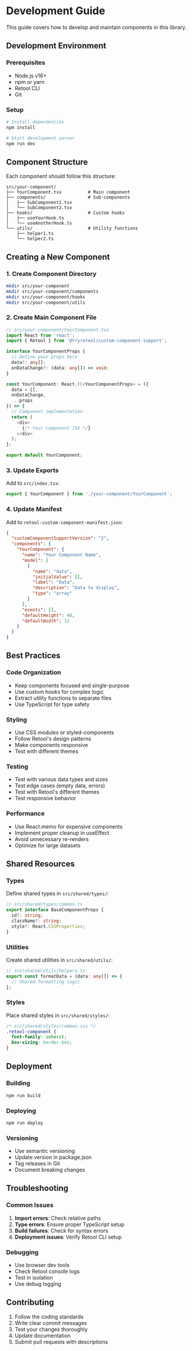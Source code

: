 # Development Guide

This guide covers how to develop and maintain components in this library.

## Development Environment

### Prerequisites
- Node.js v16+
- npm or yarn
- Retool CLI
- Git

### Setup
```bash
# Install dependencies
npm install

# Start development server
npm run dev
```

## Component Structure

Each component should follow this structure:

```
src/your-component/
├── YourComponent.tsx          # Main component
├── components/                # Sub-components
│   ├── SubComponent1.tsx
│   └── SubComponent2.tsx
├── hooks/                     # Custom hooks
│   ├── useYourHook.ts
│   └── useAnotherHook.ts
└── utils/                     # Utility functions
    ├── helper1.ts
    └── helper2.ts
```

## Creating a New Component

### 1. Create Component Directory
```bash
mkdir src/your-component
mkdir src/your-component/components
mkdir src/your-component/hooks
mkdir src/your-component/utils
```

### 2. Create Main Component File
```typescript
// src/your-component/YourComponent.tsx
import React from 'react';
import { Retool } from '@tryretool/custom-component-support';

interface YourComponentProps {
  // Define your props here
  data?: any[];
  onDataChange?: (data: any[]) => void;
}

const YourComponent: React.FC<YourComponentProps> = ({
  data = [],
  onDataChange,
  ...props
}) => {
  // Component implementation
  return (
    <div>
      {/* Your component JSX */}
    </div>
  );
};

export default YourComponent;
```

### 3. Update Exports
Add to `src/index.tsx`:
```typescript
export { YourComponent } from './your-component/YourComponent';
```

### 4. Update Manifest
Add to `retool-custom-component-manifest.json`:
```json
{
  "customComponentSupportVersion": "2",
  "components": {
    "YourComponent": {
      "name": "Your Component Name",
      "model": [
        {
          "name": "data",
          "initialValue": [],
          "label": "Data",
          "description": "Data to display",
          "type": "array"
        }
      ],
      "events": [],
      "defaultHeight": 40,
      "defaultWidth": 12
    }
  }
}
```

## Best Practices

### Code Organization
- Keep components focused and single-purpose
- Use custom hooks for complex logic
- Extract utility functions to separate files
- Use TypeScript for type safety

### Styling
- Use CSS modules or styled-components
- Follow Retool's design patterns
- Make components responsive
- Test with different themes

### Testing
- Test with various data types and sizes
- Test edge cases (empty data, errors)
- Test with Retool's different themes
- Test responsive behavior

### Performance
- Use React.memo for expensive components
- Implement proper cleanup in useEffect
- Avoid unnecessary re-renders
- Optimize for large datasets

## Shared Resources

### Types
Define shared types in `src/shared/types/`:
```typescript
// src/shared/types/common.ts
export interface BaseComponentProps {
  id?: string;
  className?: string;
  style?: React.CSSProperties;
}
```

### Utilities
Create shared utilities in `src/shared/utils/`:
```typescript
// src/shared/utils/helpers.ts
export const formatData = (data: any[]) => {
  // Shared formatting logic
};
```

### Styles
Place shared styles in `src/shared/styles/`:
```css
/* src/shared/styles/common.css */
.retool-component {
  font-family: inherit;
  box-sizing: border-box;
}
```

## Deployment

### Building
```bash
npm run build
```

### Deploying
```bash
npm run deploy
```

### Versioning
- Use semantic versioning
- Update version in package.json
- Tag releases in Git
- Document breaking changes

## Troubleshooting

### Common Issues
1. **Import errors**: Check relative paths
2. **Type errors**: Ensure proper TypeScript setup
3. **Build failures**: Check for syntax errors
4. **Deployment issues**: Verify Retool CLI setup

### Debugging
- Use browser dev tools
- Check Retool console logs
- Test in isolation
- Use debug logging

## Contributing

1. Follow the coding standards
2. Write clear commit messages
3. Test your changes thoroughly
4. Update documentation
5. Submit pull requests with descriptions
